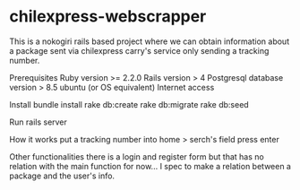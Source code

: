 # chilexpress-webscrapper
This is a nokogiri rails based project where we can obtain information about a package sent via chilexpress carry's service only sending a tracking number.

Prerequisites
Ruby version >= 2.2.0
Rails version > 4
Postgresql database version > 8.5 ubuntu (or OS equivalent)
Internet access

Install
bundle install
rake db:create
rake db:migrate
rake db:seed

Run
rails server

How it works
put a tracking number into home > serch's field
press enter

Other functionalities
there is a login and register form but that has no relation with the main function for now... I spec to make a relation between a package and the user's info.